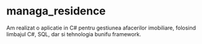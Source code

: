 # managa_residence
Am realizat o aplicatie in C# pentru gestiunea afacerilor imobiliare, folosind limbajul C#, SQL, dar si tehnologia bunifu framework.
